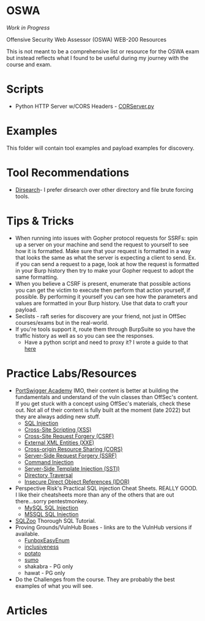 # OSWA
*Work in Progress*

Offensive Security Web Assessor (OSWA) WEB-200 Resources 

This is not meant to be a comprehensive list or resource for the OSWA exam but instead reflects what I found to be useful during my journey with the course and exam. 

# Scripts
* Python HTTP Server w/CORS Headers - [CORServer.py](https://github.com/machevalia/OSWA/blob/main/Scripts/CORServer.py)

# Examples
This folder will contain tool examples and payload examples for discovery.

# Tool Recommendations
* [Dirsearch](https://www.kali.org/tools/dirsearch/)- I prefer dirsearch over other directory and file brute forcing tools.

# Tips & Tricks
* When running into issues with Gopher protocol requests for SSRFs: spin up a server on your machine and send the request to yourself to see how it is formatted. Make sure that your request is formatted in a way that looks the same as what the server is expecting a client to send. Ex. if you can send a request to a page, look at how the request is formatted in your Burp history then try to make your Gopher request to adopt the same formatting. 
* When you believe a CSRF is present, enumerate that possible actions you can get the victim to execute then perform that action yourself, if possible. By performing it yourself you can see how the parameters and values are formatted in your Burp history. Use that data to craft your payload. 
* Seclists - raft series for discovery are your friend, not just in OffSec courses/exams but in the real-world. 
* If you're tools support it, route them through BurpSuite so you have the traffic history as well as so you can see the responses. 
  * Have a python script and need to proxy it? I wrote a guide to that [here](https://github.com/machevalia/ProxyPythonBurpSuite)

# Practice Labs/Resources
* [PortSwigger Academy](https://portswigger.net/web-security) IMO, their content is better at building the fundamentals and understand of the vuln classes than OffSec's content. If you get stuck with a concept using OffSec's materials, check these out. Not all of their content is fully built at the moment (late 2022) but they are always adding new stuff. 
  * [SQL Injection](https://portswigger.net/web-security/sql-injection)
  * [Cross-Site Scripting (XSS)](https://portswigger.net/web-security/cross-site-scripting)
  * [Cross-Site Request Forgery (CSRF)](https://portswigger.net/web-security/csrf)
  * [External XML Entities (XXE)](https://portswigger.net/web-security/xxe)
  * [Cross-origin Resource Sharing (CORS)](https://portswigger.net/web-security/cors)
  * [Server-Side Request Forgery (SSRF)](https://portswigger.net/web-security/ssrf)
  * [Command Injection](https://portswigger.net/web-security/os-command-injection)
  * [Server-Side Template Injection (SSTI)](https://portswigger.net/web-security/server-side-template-injection)
  * [Directory Traversal](https://portswigger.net/web-security/file-path-traversal)
  * [Insecure Direct Object References (IDOR)](https://portswigger.net/web-security/access-control/idor)
* Perspective Risk's Practical SQL injection Cheat Sheets. REALLY GOOD. I like their cheatsheets more than any of the others that are out there...sorry pentestmonkey.
  * [MySQL SQL Injection](https://perspectiverisk.com/mysql-sql-injection-practical-cheat-sheet/)
  * [MSSQL SQL Injection](https://perspectiverisk.com/mssql-practical-injection-cheat-sheet/)
* [SQLZoo](https://sqlzoo.net/wiki/SQL_Tutorial) Thorough SQL Tutorial.
* Proving Grounds/VulnHub Boxes - links are to the VulnHub versions if available. 
  * [FunboxEasyEnum](https://www.vulnhub.com/entry/funbox-easyenum,565/)
  * [inclusiveness](https://www.vulnhub.com/entry/inclusiveness-1,422/)
  * [potato](https://www.vulnhub.com/entry/potato-1,529/)
  * [sumo](https://www.vulnhub.com/entry/sumo-1,480/) 
  * shakabra - PG only
  * hawat - PG only
* Do the Challenges from the course. They are probably the best examples of what you will see. 


# Articles
